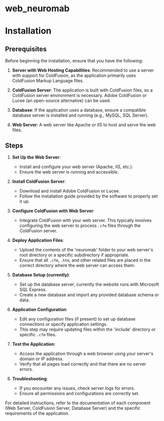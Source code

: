 # web_neuromab

# Installation

## Prerequisites

Before beginning the installation, ensure that you have the following:

1. **Server with Web Hosting Capabilities**: Recommended to use a server with support for ColdFusion, as the application primarily uses ColdFusion Markup Language files.

2. **ColdFusion Server**: The application is built with ColdFusion files, so a ColdFusion server environment is necessary. Adobe ColdFusion or Lucee (an open-source alternative) can be used.

3. **Database**: If the application uses a database, ensure a compatible database server is installed and running (e.g., MySQL, SQL Server).

4. **Web Server**: A web server like Apache or IIS to host and serve the web files.

## Steps

1. **Set Up the Web Server**:
   - Install and configure your web server (Apache, IIS, etc.).
   - Ensure the web server is running and accessible.

2. **Install ColdFusion Server**:
   - Download and install Adobe ColdFusion or Lucee.
   - Follow the installation guide provided by the software to properly set it up.

3. **Configure ColdFusion with Web Server**:
   - Integrate ColdFusion with your web server. This typically involves configuring the web server to process `.cfm` files through the ColdFusion server.

4. **Deploy Application Files**:
   - Upload the contents of the 'neuromab' folder to your web server's root directory or a specific subdirectory if appropriate.
   - Ensure that all `.cfm`, `.htm`, and other related files are placed in the correct directory where the web server can access them.

5. **Database Setup (currently)**:
   - Set up the database server, currently the website runs with Microsoft SQL Express.
   - Create a new database and import any provided database schema or data.

6. **Application Configuration**:
   - Edit any configuration files (if present) to set up database connections or specify application settings.
   - This step may require updating files within the 'include' directory or specific `.cfm` files.

7. **Test the Application**:
   - Access the application through a web browser using your server's domain or IP address.
   - Verify that all pages load correctly and that there are no server errors.

8. **Troubleshooting**:
   - If you encounter any issues, check server logs for errors.
   - Ensure all permissions and configurations are correctly set.

For detailed instructions, refer to the documentation of each component (Web Server, ColdFusion Server, Database Server) and the specific requirements of the application.
